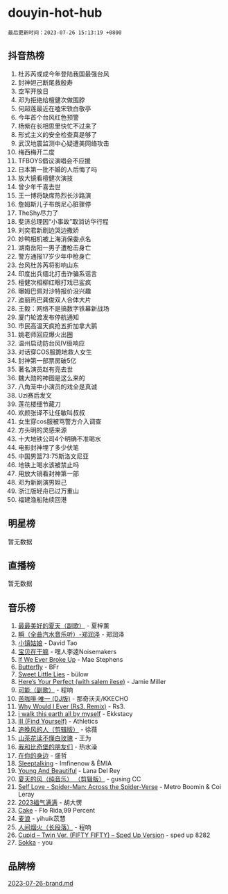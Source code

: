 # douyin-hot-hub

`最后更新时间：2023-07-26 15:13:19 +0800`

## 抖音热榜

1. 杜苏芮或成今年登陆我国最强台风
1. 封神妲己断尾救殷寿
1. 空军开放日
1. 邓为拒绝给檀健次做围脖
1. 何超莲最近在嗑宋轶白敬亭
1. 今年首个台风红色预警
1. 杨紫在长相思里快忙不过来了
1. 形式主义的安全检查真是够了
1. 武汉地震监测中心疑遭美网络攻击
1. 梅西梅开二度
1. TFBOYS倡议演唱会不应援
1. 日本第一批不婚的人后悔了吗
1. 放大镜看檀健次演技
1. 曾少年千喜去世
1. 王一博将缺席热烈长沙路演
1. 詹姆斯儿子布朗尼心脏骤停
1. TheShy尽力了
1. 斐济总理因“小事故”取消访华行程
1. 刘奕君新剧边哭边撒娇
1. 妙鸭相机被上海消保委点名
1. 湖南岳阳一男子遭枪击身亡
1. 警方通报17岁少年中枪身亡
1. 台风杜苏芮将影响山东
1. 印度出兵缅北打击诈骗系谣言
1. 檀健次相柳红眼打戏已鲨疯
1. 曝姆巴佩对沙特报价没兴趣
1. 迪丽热巴龚俊双人合体大片
1. 王毅：网络不是搞数字铁幕新战场
1. 厦门轮渡发布停航通知
1. 市民高温天疯抢五折加拿大鹅
1. 姚老师回应爆火出圈
1. 温州启动防台风Ⅳ级响应
1. 对话穿COS服跪地救人女生
1. 封神第一部票房破5亿
1. 著名演员赵有亮去世
1. 魏大勋的神图是这么来的
1. 八角笼中小演员的戏全是真诚
1. Uzi赛后发文
1. 莲花楼细节藏刀
1. 欢颜张译不让任敏叫叔叔
1. 女生穿cos服被骂警方介入调查
1. 方头明的灵感来源
1. 十大地铁公司4个明确不准喝水
1. 电影封神埋了多少伏笔
1. 中国男篮73:75斯洛文尼亚
1. 地铁上喝水该被禁止吗
1. 用放大镜看封神第一部
1. 邓为新剧演男妲己
1. 浙江版轻舟已过万重山
1. 福建渔船陆续回港

## 明星榜

暂无数据

## 直播榜

暂无数据

## 音乐榜

1. [最最美好的夏天（副歌）](https://sf6-cdn-tos.douyinstatic.com/obj/tos-cn-ve-2774/o4FMghDLZkPIkCutdrsXlbTHcaZztBfeCp9AFS) - 夏梓薰
1. [瞬（全曲汽水音乐听）-郑润泽](https://sf3-cdn-tos.douyinstatic.com/obj/tos-cn-ve-2774/o4Vb9eJZClCZTnRQYy0BRSeHGrDtrkrQgIBvQt) - 郑润泽
1. [小镇姑娘](https://sf3-cdn-tos.douyinstatic.com/obj/tos-cn-ve-2774/1ee4fa49917d4e9e8f06512cc6e778d9) - David Tao
1. [宝贝在干嘛](https://sf6-cdn-tos.douyinstatic.com/obj/tos-cn-ve-2774/okW4hBCfJI5B2ZEgTCtikhMW7IafzNrBQIYkpJ) - 嘿人李逵Noisemakers
1. [If We Ever Broke Up](https://sf3-cdn-tos.douyinstatic.com/obj/tos-cn-ve-2774/o8onj5HDk0ImtBmO0URBfeyCDXQJMYkQ1gb8Zy) - Mae Stephens
1. [Butterfly](https://sf3-cdn-tos.douyinstatic.com/obj/tos-cn-ve-2774/oIw3zNLcWhUhUDWqtQxQfAx6IXsSBzbyCg7CM0) - BFr
1. [Sweet Little Lies](https://sf6-cdn-tos.douyinstatic.com/obj/tos-cn-ve-2774/cebdd23e942a452c84c197b17c22ac7a) - bülow
1. [Here’s Your Perfect (with salem ilese)](https://sf6-cdn-tos.douyinstatic.com/obj/tos-cn-ve-2774/076b1576c6c546598f803fe53da388a7) - Jamie Miller
1. [可能（副歌）](https://sf3-cdn-tos.douyinstatic.com/obj/tos-cn-ve-2774/cde1731888894259b333569393c2fb51) - 程响
1. [苦咖啡·唯一 (DJ版)](https://sf3-cdn-tos.douyinstatic.com/obj/tos-cn-ve-2774/oohZWXUzNXlh9bzpBgNUfJCQHGILwWgDBaejQt) - 那奇沃夫/KKECHO
1. [Why Would I Ever (Rs3. Remix)](https://sf3-cdn-tos.douyinstatic.com/obj/tos-cn-ve-2774/oQNX0xZhO8IXeCRjCJQUZzkfQNLi2ItDAzEBgz) - Rs3.
1. [i walk this earth all by myself](https://sf3-cdn-tos.douyinstatic.com/obj/tos-cn-ve-2774/c751e38547b548b389ff6e1b9203b1de) - Ekkstacy
1. [III (Find Yourself)](https://sf3-cdn-tos.douyinstatic.com/obj/tos-cn-ve-2774/3b9e482a6da74de29fd5e2440e4373b4) - Athletics
1. [追晚风的人（剪辑版）](https://sf3-cdn-tos.douyinstatic.com/obj/tos-cn-ve-2774/560835060af84ac29cd5c12e2a98f7eb) - 徐薇
1. [山茶花读不懂白玫瑰](https://sf3-cdn-tos.douyinstatic.com/obj/tos-cn-ve-2774/osfn8B7DktrRHEPJgPCfDbw7QDQEkwC16BxZg9) - 王为
1. [我和比奇堡的朋友们](https://sf6-cdn-tos.douyinstatic.com/obj/tos-cn-ve-2774/f0505db981ea4a6d91453a15924a82aa) - 热水澡
1. [在你的身边](https://sf3-cdn-tos.douyinstatic.com/obj/tos-cn-ve-2774/9dce2ee6c9f84c17a6d68458730d7ae8) - 盛哲
1. [Sleeptalking](https://sf3-cdn-tos.douyinstatic.com/obj/tos-cn-ve-2774/f23bc60230804ede98a163e1926e0857) - Imfinenow & ÊMIA
1. [Young And Beautiful](https://sf6-cdn-tos.douyinstatic.com/obj/tos-cn-ve-2774/3ca6987c98c947768abb9cce3ee5530c) - Lana Del Rey
1. [夏天的风（纯音乐） （剪辑版）](https://sf3-cdn-tos.douyinstatic.com/obj/tos-cn-ve-2774/oUzLjBZZFQAoNRmGokEeD5zfQCObp6UeFAnTa6) - gusing CC
1. [Self Love - Spider-Man: Across the Spider-Verse](https://sf3-cdn-tos.douyinstatic.com/obj/tos-cn-ve-2774/o8YzagIFYnO2FNIznDQzpeeLfrdCVAbYDDaLoS) - Metro Boomin & Coi Leray
1. [2023福气满满](https://sf3-cdn-tos.douyinstatic.com/obj/tos-cn-ve-2774/ocebsi6kbCVkBMAcDJkqdZpBQMubYSQetK2gQn) - 胡大愣
1. [Cake](https://sf3-cdn-tos.douyinstatic.com/obj/tos-cn-ve-2774/3545db16eba4434c853ab891b2b752af) - Flo Rida,99 Percent
1. [麦浪](https://sf3-cdn-tos.douyinstatic.com/obj/tos-cn-ve-2774/872ff36b718445c6a3882ba18b546970) - yihuik苡慧
1. [人间烟火（长段落）](https://sf6-cdn-tos.douyinstatic.com/obj/tos-cn-ve-2774/eeb7f9f284d74db097f8341ace44bfa2) - 程响
1. [Cupid – Twin Ver. (FIFTY FIFTY) – Sped Up Version](https://sf6-cdn-tos.douyinstatic.com/obj/tos-cn-ve-2774/oMonQQ6t8nCfUnw44y8XBZkJytCgEBtWYebB2D) - sped up 8282
1. [Sokka](https://sf3-cdn-tos.douyinstatic.com/obj/tos-cn-ve-2774/b9c3e305c0474c898ce221c7aa498547) - you

## 品牌榜

[2023-07-26-brand.md](2023-07-26-brand.md)
